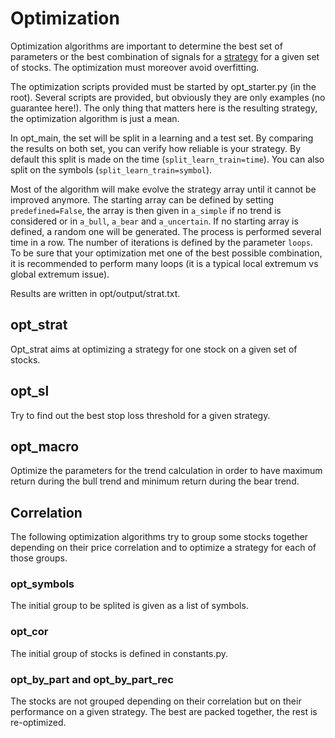 # Optimization
Optimization algorithms are important to determine the best set of parameters or the best combination of signals for a [strategy](https://github.com/psemdel/py-trading-bot/blob/main/docs/strategies.md) for a given set of stocks. The optimization must moreover avoid overfitting.

The optimization scripts provided must be started by opt_starter.py (in the root). Several scripts are provided, but obviously they are only examples (no guarantee here!). The only thing that matters here is the resulting strategy, the optimization algorithm is just a mean.

In opt_main, the set will be split in a learning and a test set. By comparing the results on both set, you can verify how reliable is your strategy. By default this split is made on the time (`split_learn_train=time`). You can also split on the symbols (`split_learn_train=symbol`).

Most of the algorithm will make evolve the strategy array until it cannot be improved anymore. The starting array can be defined by setting `predefined=False`, the array is then given in `a_simple` if no trend is considered or in `a_bull`, `a_bear` and `a_uncertain`. If no starting array is defined, a random one will be generated. The process is performed several time in a row. The number of iterations is defined by the parameter `loops`. To be sure that your optimization met one of the best possible combination, it is recommended to perform many loops (it is a typical local extremum vs global extremum issue). 

Results are written in opt/output/strat.txt.

## opt_strat
Opt_strat aims at optimizing a strategy for one stock on a given set of stocks.

## opt_sl
Try to find out the best stop loss threshold for a given strategy.

## opt_macro
Optimize the parameters for the trend calculation in order to have maximum return during the bull trend and minimum return during the bear trend.

## Correlation
The following optimization algorithms try to group some stocks together depending on their price correlation and to optimize a strategy for each of those groups.

### opt_symbols
The initial group to be splited is given as a list of symbols.

### opt_cor
The initial group of stocks is defined in constants.py.

### opt_by_part and opt_by_part_rec
The stocks are not grouped depending on their correlation but on their performance on a given strategy. The best are packed together, the rest is  re-optimized.

